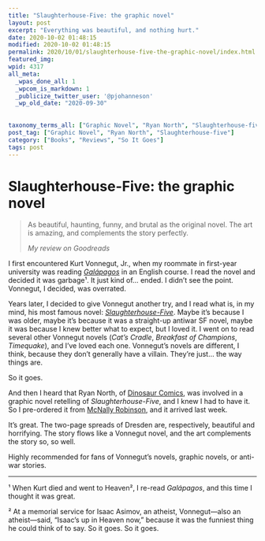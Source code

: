 ```yaml
---
title: "Slaughterhouse-Five: the graphic novel"
layout: post
excerpt: "Everything was beautiful, and nothing hurt."
date: 2020-10-02 01:48:15
modified: 2020-10-02 01:48:15
permalink: 2020/10/01/slaughterhouse-five-the-graphic-novel/index.html
featured_img: 
wpid: 4317
all_meta: 
  _wpas_done_all: 1
  _wpcom_is_markdown: 1
  _publicize_twitter_user: '@pjohanneson'
  _wp_old_date: "2020-09-30"
  
  
taxonomy_terms_all: ["Graphic Novel", "Ryan North", "Slaughterhouse-five", "Books", "Reviews", "So It Goes"]
post_tag: ["Graphic Novel", "Ryan North", "Slaughterhouse-five"]
category: ["Books", "Reviews", "So It Goes"]
tags: post
---
```


# Slaughterhouse-Five: the graphic novel

> As beautiful, haunting, funny, and brutal as the original novel. The art is amazing, and complements the story perfectly.
> 
> <cite>My review on Goodreads</cite>

I first encountered Kurt Vonnegut, Jr., when my roommate in first-year university was reading *[Galápagos](https://www.goodreads.com/book/show/9593.Gal_pagos)* in an English course. I read the novel and decided it was garbage¹. It just kind of… ended. I didn’t see the point. Vonnegut, I decided, was overrated.

Years later, I decided to give Vonnegut another try, and I read what is, in my mind, his most famous novel: *[Slaughterhouse-Five](https://www.goodreads.com/book/show/4981.Slaughterhouse_Five)*. Maybe it’s because I was older, maybe it’s because it was a straight-up antiwar SF novel, maybe it was because I knew better what to expect, but I loved it. I went on to read several other Vonnegut novels (*Cat’s Cradle*, *Breakfast of Champions*, *Timequake*), and I’ve loved each one. Vonnegut’s novels are different, I think, because they don’t generally have a villain. They’re just… the way things are.

So it goes.

And then I heard that Ryan North, of [Dinosaur Comics](https://qwantz.com/), was involved in a graphic novel retelling of *Slaughterhouse-Five*, and I knew I had to have it. So I pre-ordered it from [McNally Robinson](https://mcnallyrobinson.com/), and it arrived last week.

It’s great. The two-page spreads of Dresden are, respectively, beautiful and horrifying. The story flows like a Vonnegut novel, and the art complements the story so, so well.

Highly recommended for fans of Vonnegut’s novels, graphic novels, or anti-war stories.

- - - - - -

¹ When Kurt died and went to Heaven², I re-read *Galápagos*, and this time I thought it was great.

² At a memorial service for Isaac Asimov, an atheist, Vonnegut—also an atheist—said, “Isaac’s up in Heaven now,” because it was the funniest thing he could think of to say. So it goes. So it goes.